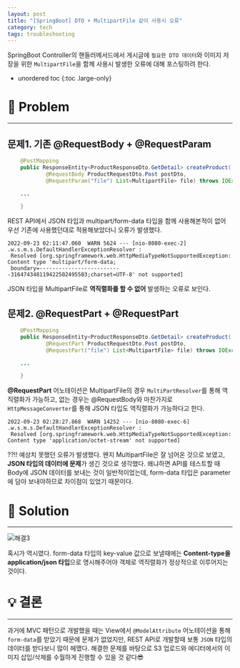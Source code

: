 ```yaml
---
layout: post
title: "[SpringBoot] DTO + MultipartFile 같이 사용시 오류"
category: tech
tags: troubleshooting
---
```


SpringBoot Controller의 핸들러메서드에서 게시글에 `필요한 DTO 데이터`와 이미지 저장을 위한 `MultipartFile`을 함께 사용시 발생한 오류에 대해 포스팅하려 한다.

* unordered toc
{:toc .large-only}

# 👿 Problem
***

## 문제1. 기존 @RequestBody + @RequestParam

```java
    @PostMapping
    public ResponseEntity<ProductResponseDto.GetDetail> createProduct(
            @RequestBody ProductRequestDto.Post postDto,
            @RequestParam("file") List<MultipartFile> file) throws IOException {

    ...

    }
```

REST API에서 JSON 타입과 multipart/form-data 타입을 함께 사용해본적이 없어 우선 기존에 사용했던대로 적용해보았더니 오류가 발생했다.

```
2022-09-23 02:11:47.060  WARN 5624 --- [nio-8080-exec-2] .w.s.m.s.DefaultHandlerExceptionResolver :
 Resolved [org.springframework.web.HttpMediaTypeNotSupportedException: Content type 'multipart/form-data;
 boundary=--------------------------316474348119422502495503;charset=UTF-8' not supported]
```

JSON 타입을 MultipartFile로 **역직렬화를 할 수 없어** 발생하는 오류로 보인다.

## 문제2. @RequestPart + @RequestPart

```java
    @PostMapping
    public ResponseEntity<ProductResponseDto.GetDetail> createProduct(
            @RequestPart ProductRequestDto.Post postDto,
            @RequestPart("file") List<MultipartFile> file) throws IOException {

    ...

    }
```

**@RequestPart** 어노테이션은 MultipartFile의 경우 `MultiPartResolver`를 통해 역직렬화가 가능하고, 없는 경우는 @RequestBody와 마찬가지로 `HttpMessageConverter`를 통해 JSON 타입도 역직렬화가 가능하다고 한다.

```
2022-09-23 02:28:27.868  WARN 14252 --- [nio-8080-exec-6] .w.s.m.s.DefaultHandlerExceptionResolver :
 Resolved [org.springframework.web.HttpMediaTypeNotSupportedException: Content type 'application/octet-stream' not supported]
```

??!! 예상치 못했던 오류가 발생했다. 왠지 MultipartFile은 잘 넘어온 것으로 보였고, **JSON 타입의 데이터에 문제**가 생긴 것으로 생각했다. 왜냐하면 API를 테스트할 때 Body에 JSON 데이터를 보내는 것이 일반적이었는데, form-data 타입은 parameter에 담아 보내야하므로 차이점이 있었기 때문이다.

# 👼 Solution
***

![해결3](https://user-images.githubusercontent.com/44282342/192285742-256a445c-47f6-44ac-b089-db3ba1fd30a7.PNG)

혹시가 역시였다. form-data 타입의 key-value 값으로 보낼때에는 **Content-type을 application/json 타입**으로 명시해주어야 객체로 역직렬화가 정상적으로 이루어지는 것이다.


# 💡 결론
***

과거에 MVC 패턴으로 개발했을 때는 View에서 `@ModelAttribute` 어노테이션을 통해 `form-data`를 받았기 때문에 문제가 없었지만, REST API로 개발할때 보통 `JSON` 타입의 데이터를 받다보니 많이 헤맸다. 해결한 문제를 바탕으로 S3 업로드와 에디터에서의 이미지 삽입/삭제를 수월하게 진행할 수 있을 것 같다😎